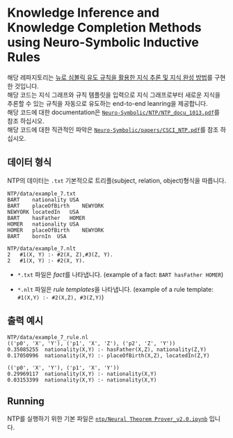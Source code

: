 # Knowledge Inference and Knowledge Completion Methods using Neuro-Symbolic Inductive Rules
해당 레파지토리는 [뉴로 심볼릭 유도 규칙을 활용한 지식 추론 및 지식 완성 방법](https://www.dbpia.co.kr/journal/articleDetail?nodeId=NODE10662634)를 구현한 것입니다.  
해당 코드는 지식 그래프와 규칙 템플릿을 입력으로 지식 그래프로부터 새로운 지식을 추론할 수 있는 규칙을 자동으로 유도하는 end-to-end leanring을 제공합니다.  
해당 코드에 대한 documentation은 [`Neuro-Symbolic/NTP/NTP_docu_1013.pdf`](https://github.com/ShinWon-Chul/Neuro-Symbolic/blob/main/NTP/NTP_docu_1013.pdf)를 참조 하십시오.  
해당 코드에 대한 직관적인 파악은 [`Neuro-Symbolic/papers/CSCI_NTP.pdf`](https://github.com/ShinWon-Chul/Neuro-Symbolic/blob/main/papers/CSCI_NTP.pdf)를 참조 하십시오.

## 데이터 형식
NTP의 데이터는 `.txt` 기본적으로 트리플(subject, relation, object)형식을 따릅니다.

```shell
NTP/data/example_7.txt
BART	nationality	USA
BART	placeOfBirth	NEWYORK
NEWYORK	locatedIn	USA
BART	hasFather	HOMER
HOMER	nationality	USA
HOMER	placeOfBirth	NEWYORK
BART	bornIn	USA
```

```shell
NTP/data/example_7.nlt
2	#1(X, Y) :- #2(X, Z),#3(Z, Y).
2	#1(X, Y) :- #2(X, Y).
```

- `*.txt` 파일은 *fact*를 나타냅니다. (example of a fact: `BART hasFather HOMER`)

- `*.nlt` 파일은 *rule templates*을 나타냅니다. (example of a rule template: `#1(X,Y) :- #2(X,Z), #3(Z,Y)`)

## 출력 예시
```shell
NTP/data/example_7_rule.nl
(('p0', 'X', 'Y'), ('p1', 'X', 'Z'), ('p2', 'Z', 'Y'))
0.35085255	nationality(X,Y) :- hasFather(X,Z), nationality(Z,Y)
0.17050996	nationality(X,Y) :- placeOfBirth(X,Z), locatedIn(Z,Y)

(('p0', 'X', 'Y'), ('p1', 'X', 'Y'))
0.29969117	nationality(X,Y) :- nationality(X,Y)
0.03153399	nationality(X,Y) :- nationality(X,Y)
```



## Running

NTP를 실행하기 위한 기본 파일은 [`ntp/Neural Theorem Prover_v2.0.ipynb`](https://github.com/ShinWon-Chul/Neuro-Symbolic/blob/main/NTP/Neural%20Theorem%20Prover_v2.0.ipynb) 입니다.